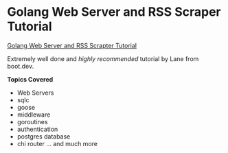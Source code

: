 # Golang Web Server and RSS Scraper Tutorial

[Golang Web Server and RSS Scrapter Tutorial]("https://www.youtube.com/watch?v=dpXhDzgUSe4&t=2799s")

Extremely well done and *highly recommended* tutorial by Lane from boot.dev.

**Topics Covered**
- Web Servers
- sqlc
- goose
- middleware
- goroutines
- authentication
- postgres database
- chi router
... and much more
